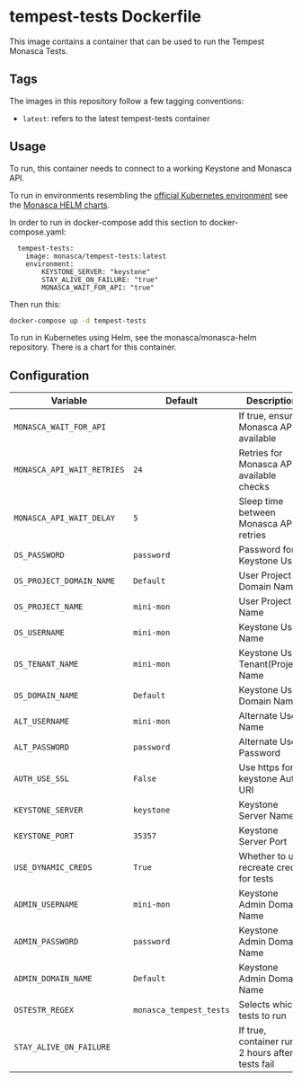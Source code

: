 tempest-tests Dockerfile
============================

This image contains a container that can be used to run the Tempest Monasca
Tests.

Tags
----

The images in this repository follow a few tagging conventions:

 * `latest`: refers to the latest tempest-tests container

Usage
-----

To run, this container needs to connect to a working Keystone and Monasca API.

To run in environments resembling the [official Kubernetes environment][1] see
the [Monasca HELM charts][2].

In order to run in docker-compose add this section to docker-compose.yaml:
```
  tempest-tests:
    image: monasca/tempest-tests:latest
    environment:
        KEYSTONE_SERVER: "keystone"
        STAY_ALIVE_ON_FAILURE: "true"
        MONASCA_WAIT_FOR_API: "true"
```

Then run this:
```bash
docker-compose up -d tempest-tests
```

To run in Kubernetes using Helm, see the monasca/monasca-helm repository. There is a chart for this
container.

Configuration
-------------

| Variable                  | Default                 | Description                                        |
|-------------------------- |-------------------------|----------------------------------------------------|
| `MONASCA_WAIT_FOR_API`    |                         | If true, ensure Monasca API is available           |
| `MONASCA_API_WAIT_RETRIES`| `24`                    | Retries for Monasca API available checks           |
| `MONASCA_API_WAIT_DELAY`  | `5`                     | Sleep time between Monasca API retries             |
| `OS_PASSWORD`             | `password`              | Password for Keystone User                         |
| `OS_PROJECT_DOMAIN_NAME`  | `Default`               | User Project Domain Name                           |
| `OS_PROJECT_NAME`         | `mini-mon`              | User Project Name                                  |
| `OS_USERNAME`             | `mini-mon`              | Keystone User Name                                 |
| `OS_TENANT_NAME`          | `mini-mon`              | Keystone User Tenant(Project) Name                 |
| `OS_DOMAIN_NAME`          | `Default`               | Keystone User Domain Name                          |
| `ALT_USERNAME`            | `mini-mon`              | Alternate User Name                                |
| `ALT_PASSWORD`            | `password`              | Alternate User Password                            |
| `AUTH_USE_SSL`            | `False`                 | Use https for keystone Auth URI                    |
| `KEYSTONE_SERVER`         | `keystone`              | Keystone Server Name                               |
| `KEYSTONE_PORT`           | `35357`                 | Keystone Server Port                               |
| `USE_DYNAMIC_CREDS`       | `True`                  | Whether to use recreate creds for tests            |
| `ADMIN_USERNAME`          | `mini-mon`              | Keystone Admin Domain Name                         |
| `ADMIN_PASSWORD`          | `password`              | Keystone Admin Domain Name                         |
| `ADMIN_DOMAIN_NAME`       | `Default`               | Keystone Admin Domain Name                         |
| `OSTESTR_REGEX`           | `monasca_tempest_tests` | Selects which tests to run                         |
| `STAY_ALIVE_ON_FAILURE`   |                         | If true, container runs 2 hours after tests fail   |


[1]: https://github.com/hpcloud-mon/monasca-docker/blob/master/k8s/
[2]: https://github.com/monasca/monasca-helm
